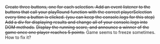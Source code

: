 ~~Create three buttons, one for each selection. Add an event listener to the buttons that call your playRound function with the correct playerSelection every time a button is clicked. (you can keep the console.logs for this step)~~
~~Add a div for displaying results and change all of your console.logs into DOM methods.~~
~~Display the running score, and announce a winner of the game once one player reaches 5 points.~~
Game seems to freeze sometimes. How to fix it?